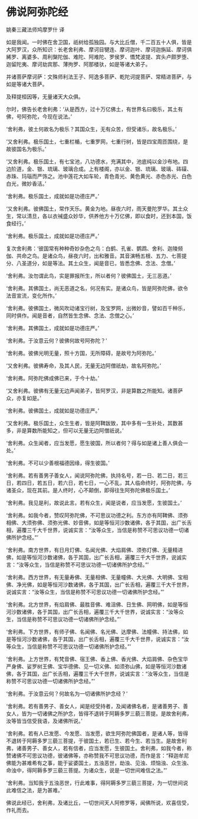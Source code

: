 # 佛说阿弥陀经

姚秦三藏法师鸠摩罗什 译

如是我闻。一时佛在舍卫国，祇树给孤独园。与大比丘僧，千二百五十人俱，皆是大阿罗汉，众所知识：长老舍利弗、摩诃目犍连、摩诃迦叶、摩诃迦旃延、摩诃俱絺罗、离婆多、周利槃陀伽、难陀、阿难陀、罗侯罗、憍梵波提、宾头卢颇罗堕、迦留陀夷、摩诃劫宾那、薄拘罗、阿那楼驮，如是等诸大弟子。

并诸菩萨摩诃萨：文殊师利法王子、阿逸多菩萨、乾陀诃提菩萨、常精进菩萨，与如是等诸大菩萨。

及释提桓因等，无量诸天大众俱。

尔时，佛告长老舍利弗：‘从是西方，过十万亿佛土，有世界名曰极乐，其土有佛，号阿弥陀，今现在说法。’

‘舍利弗，彼土何故名为极乐？其国众生，无有众苦，但受诸乐，故名极乐。’

‘又舍利弗。极乐国土，七重栏楯，七重罗网，七重行树，皆是四宝周匝围绕，是故彼国名为极乐。’

‘又舍利弗。极乐国土，有七宝池，八功德水，充满其中，池底纯以金沙布地。四边阶道，金、银、琉璃、玻璃合成。上有楼阁，亦以金、银、琉璃、玻璃、砗磲、赤珠、玛瑙而严饰之。池中莲花大如车轮，青色青光、黄色黄光、赤色赤光、白色白光，微妙香洁。’

‘舍利弗。极乐国土，成就如是功德庄严。’

‘又舍利弗。彼佛国土，常作天乐。黄金为地。昼夜六时，雨天曼陀罗华。其土众生，常以清旦，各以衣祴盛众妙华，供养他方十万亿佛，即以食时，还到本国，饭食经行。’

‘舍利弗。极乐国土，成就如是功德庄严。’

复次舍利弗：‘彼国常有种种奇妙杂色之鸟：白鹤、孔雀、鹦鹉、舍利、迦陵频伽、共命之鸟。是诸众鸟，昼夜六时，出和雅音。其音演畅五根、五力、七菩提分、八圣道分，如是等法。其土众生，闻是音已，皆悉念佛、念法、念僧。’

‘舍利弗。汝勿谓此鸟，实是罪报所生，所以者何？彼佛国土，无三恶道。’

‘舍利弗。其佛国土，尚无恶道之名，何况有实。是诸众鸟，皆是阿弥陀佛，欲令法音宣流，变化所作。’

‘舍利弗。彼佛国土，微风吹动诸宝行树，及宝罗网，出微妙音，譬如百千种乐，同时俱作。闻是音者，自然皆生念佛、念法、念僧之心。’

‘舍利弗。其佛国土，成就如是功德庄严。’

‘舍利弗。于汝意云何？彼佛何故号阿弥陀？’

‘舍利弗。彼佛光明无量，照十方国，无所障碍，是故号为阿弥陀。’

‘又舍利弗。彼佛寿命，及其人民，无量无边阿僧祇劫，故名阿弥陀。’

‘舍利弗。阿弥陀佛成佛已来，于今十劫。’

‘又舍利弗。彼佛有无量无边声闻弟子，皆阿罗汉，非是算数之所能知。诸菩萨众，亦复如是。’

‘舍利弗。彼佛国土，成就如是功德庄严。’

‘又舍利弗。极乐国土，众生生者，皆是阿鞞跋致，其中多有一生补处，其数甚多，非是算数所能知之，但可以无量无边阿僧祇说。’

‘舍利弗。众生闻者，应当发愿，愿生彼国，所以者何？得与如是诸上善人俱会一处。’

‘舍利弗。不可以少善根福德因缘，得生彼国。’

‘舍利弗。若有善男子善女人，闻说阿弥陀佛，执持名号，若一日、若二日，若三日，若四日，若五日，若六日，若七日，一心不乱，其人临命终时，阿弥陀佛，与诸圣众，现在其前。是人终时，心不颠倒，即得往生阿弥陀佛极乐国土。’

‘舍利弗。我见是利，故说此言。若有众生，闻是说者，应当发愿，生彼国土。’

‘舍利弗。如我今者，赞叹阿弥陀佛，不可思议功德之利。东方亦有阿鞞佛、须弥相佛、大须弥佛、须弥光佛、妙音佛，如是等恒河沙数诸佛，各于其国，出广长舌相，遍覆三千大千世界，说诚实言：“汝等众生，当信是称赞不可思议功德一切诸佛所护念经。”’

‘舍利弗。南方世界，有日月灯佛、名闻光佛、大焰肩佛、须弥灯佛、无量精进佛，如是等恒河沙数诸佛，各于其国，出广长舌相，遍覆三千大千世界，说诚实言：“汝等众生，当信是称赞不可思议功德一切诸佛所护念经。”’

‘舍利弗。西方世界，有无量寿佛、无量相佛、无量幢佛、大光佛、大明佛、宝相佛、净光佛，如是等恒河沙数诸佛，各于其国，出广长舌相，遍覆三千大千世界，说诚实言：“汝等众生，当信是称赞不可思议功德一切诸佛所护念经。”’

‘舍利弗。北方世界，有焰肩佛、最胜音佛、难沮佛、日生佛、网明佛，如是等恒河沙数诸佛，各于其国，出广长舌相，遍覆三千大千世界，说诚实言：“汝等众生，当信是称赞不可思议功德一切诸佛所护念经。”’

‘舍利弗。下方世界，有师子佛、名闻佛、名光佛、达摩佛、法幢佛、持法佛，如是等恒河沙数诸佛，各于其国，出广长舌相，遍覆三千大千世界，说诚实言：“汝等众生，当信是称赞不可思议功德一切诸佛所护念经。”’

‘舍利弗。上方世界，有梵音佛、宿王佛、香上佛、香光佛、大焰肩佛、杂色宝华严身佛、娑罗树王佛、宝华德佛、见一切义佛、如须弥山佛，如是等恒河沙数诸佛，各于其国，出广长舌相，遍覆三千大千世界，说诚实言：“汝等众生，当信是称赞不可思议功德一切诸佛所护念经。”’

‘舍利弗。于汝意云何？何故名为一切诸佛所护念经？’

‘舍利弗。若有善男子、善女人，闻是经受持者，及闻诸佛名者，是诸善男子、善女人，皆为一切诸佛之所护念，皆得不退转于阿耨多罗三藐三菩提。是故舍利弗，汝等皆当信受我语，及诸佛所说。’

‘舍利弗。若有人已发愿、今发愿、当发愿，欲生阿弥陀佛国者，是诸人等，皆得不退转于阿耨多罗三藐三菩提，于彼国土，若已生、若今生、若当生。是故舍利弗，诸善男子、善女人，若有信者，应当发愿，生彼国土。舍利弗，如我今者，称赞诸佛不可思议功德，彼诸佛等，亦称赞我不可思议功德，而作是言：“释迦牟尼佛能为甚难希有之事，能于娑婆国土，五浊恶世，劫浊、见浊、烦恼浊、众生浊、命浊中，得阿耨多罗三藐三菩提。为诸众生，说是一切世间难信之法。”’

‘舍利弗。当知我于五浊恶世，行此难事，得阿耨多罗三藐三菩提，为一切世间说此难信之法，是为甚难。’

佛说此经已，舍利弗，及诸比丘，一切世间天人阿修罗等，闻佛所说，欢喜信受，作礼而去。

